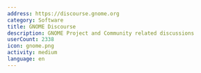 ```yaml
---
address: https://discourse.gnome.org
category: Software
title: GNOME Discourse
description: GNOME Project and Community related discussions
userCount: 2338
icon: gnome.png
activity: medium
language: en
---
```


